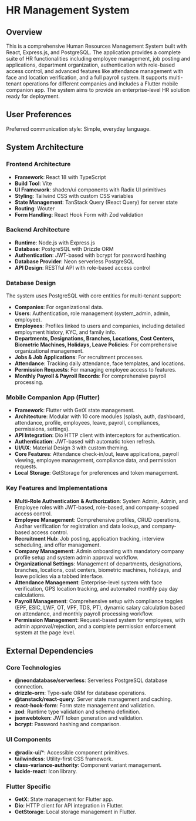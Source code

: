 # HR Management System

## Overview
This is a comprehensive Human Resources Management System built with React, Express.js, and PostgreSQL. The application provides a complete suite of HR functionalities including employee management, job posting and applications, department organization, authentication with role-based access control, and advanced features like attendance management with face and location verification, and a full payroll system. It supports multi-tenant operations for different companies and includes a Flutter mobile companion app. The system aims to provide an enterprise-level HR solution ready for deployment.

## User Preferences
Preferred communication style: Simple, everyday language.

## System Architecture

### Frontend Architecture
- **Framework**: React 18 with TypeScript
- **Build Tool**: Vite
- **UI Framework**: shadcn/ui components with Radix UI primitives
- **Styling**: Tailwind CSS with custom CSS variables
- **State Management**: TanStack Query (React Query) for server state
- **Routing**: Wouter
- **Form Handling**: React Hook Form with Zod validation

### Backend Architecture
- **Runtime**: Node.js with Express.js
- **Database**: PostgreSQL with Drizzle ORM
- **Authentication**: JWT-based with bcrypt for password hashing
- **Database Provider**: Neon serverless PostgreSQL
- **API Design**: RESTful API with role-based access control

### Database Design
The system uses PostgreSQL with core entities for multi-tenant support:
- **Companies**: For organizational data.
- **Users**: Authentication, role management (system_admin, admin, employee).
- **Employees**: Profiles linked to users and companies, including detailed employment history, KYC, and family info.
- **Departments, Designations, Branches, Locations, Cost Centers, Biometric Machines, Holidays, Leave Policies**: For comprehensive organizational management.
- **Jobs & Job Applications**: For recruitment processes.
- **Attendance**: Tracking daily attendance, face templates, and locations.
- **Permission Requests**: For managing employee access to features.
- **Monthly Payroll & Payroll Records**: For comprehensive payroll processing.

### Mobile Companion App (Flutter)
- **Framework**: Flutter with GetX state management.
- **Architecture**: Modular with 10 core modules (splash, auth, dashboard, attendance, profile, employees, leave, payroll, compliances, permissions, settings).
- **API Integration**: Dio HTTP client with interceptors for authentication.
- **Authentication**: JWT-based with automatic token refresh.
- **UI/UX**: Material Design 3 with custom theming.
- **Core Features**: Attendance check-in/out, leave applications, payroll viewing, employee management, compliance data, and permission requests.
- **Local Storage**: GetStorage for preferences and token management.

### Key Features and Implementations
- **Multi-Role Authentication & Authorization**: System Admin, Admin, and Employee roles with JWT-based, role-based, and company-scoped access control.
- **Employee Management**: Comprehensive profiles, CRUD operations, Aadhar verification for registration and data lookup, and company-based access control.
- **Recruitment Hub**: Job posting, application tracking, interview scheduling, and offer management.
- **Company Management**: Admin onboarding with mandatory company profile setup and system admin approval workflow.
- **Organizational Settings**: Management of departments, designations, branches, locations, cost centers, biometric machines, holidays, and leave policies via a tabbed interface.
- **Attendance Management**: Enterprise-level system with face verification, GPS location tracking, and automated monthly pay day calculations.
- **Payroll Management**: Comprehensive setup with compliance toggles (EPF, ESIC, LWF, OT, VPF, TDS, PT), dynamic salary calculation based on attendance, and monthly payroll processing workflow.
- **Permission Management**: Request-based system for employees, with admin approval/rejection, and a complete permission enforcement system at the page level.

## External Dependencies

### Core Technologies
- **@neondatabase/serverless**: Serverless PostgreSQL database connection.
- **drizzle-orm**: Type-safe ORM for database operations.
- **@tanstack/react-query**: Server state management and caching.
- **react-hook-form**: Form state management and validation.
- **zod**: Runtime type validation and schema definition.
- **jsonwebtoken**: JWT token generation and validation.
- **bcrypt**: Password hashing and comparison.

### UI Components
- **@radix-ui/***: Accessible component primitives.
- **tailwindcss**: Utility-first CSS framework.
- **class-variance-authority**: Component variant management.
- **lucide-react**: Icon library.

### Flutter Specific
- **GetX**: State management for Flutter app.
- **Dio**: HTTP client for API integration in Flutter.
- **GetStorage**: Local storage management in Flutter.